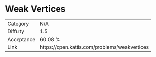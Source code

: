 # Weak Vertices

<table>
    <tr>
        <td>Category</td>
        <td>N/A</td>
    </tr>
    <tr>
        <td>Diffulty</td>
        <td>1.5</td>
    </tr>
    <tr>
        <td>Acceptance</td>
        <td>60.08 %</td>
    </tr>
    <tr>
        <td>Link</td>
        <td>https://open.kattis.com/problems/weakvertices</td>
    </tr>
</table>